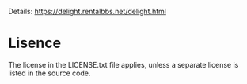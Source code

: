 Details: https://delight.rentalbbs.net/delight.html

# Lisence
The license in the LICENSE.txt file applies, unless a separate license is listed in the source code.